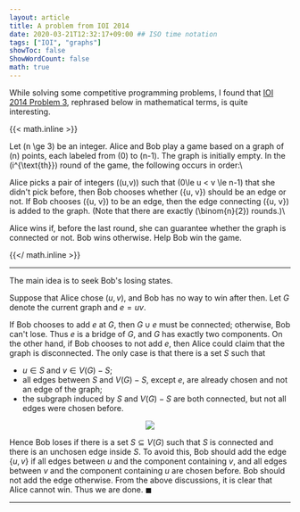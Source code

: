 ```yaml
---
layout: article
title: A problem from IOI 2014
date: 2020-03-21T12:32:17+09:00 ## ISO time notation
tags: ["IOI", "graphs"]
showToc: false
ShowWordCount: false
math: true
---
```


While solving some competitive programming problems, I found that [IOI 2014 Problem 3][ioi_2014_3], rephrased below in mathematical terms, is quite interesting.

{{< math.inline >}}

Let \(n \ge 3\) be an integer. Alice and Bob play a game based on a graph of \(n\) points, each labeled from \(0\) to \(n-1\). The graph is initially empty. In the \(i^{\text{th}}\) round of the game, the following occurs in order:\

Alice picks a pair of integers \((u,v)\) such that \(0\le u < v \le n-1\) that she didn't pick before, then Bob chooses whether \(\{u, v\}\) should be an edge or not. If Bob chooses \(\{u, v\}\) to be an edge, then the edge connecting \(\{u, v\}\) is added to the graph. (Note that there are exactly \(\binom{n}{2}\) rounds.)\

Alice wins if, before the last round, she can guarantee whether the graph is connected or not. Bob wins otherwise. Help Bob win the game.

{{</ math.inline >}}


---

The main idea is to seek Bob's losing states.

Suppose that Alice chose $(u,v)$, and Bob has no way to win after then. Let $G$ denote the current graph and $e=uv$.

If Bob chooses to add $e$ at $G$, then $G \cup e$ must be connected; otherwise, Bob can't lose. Thus $e$ is a bridge of $G$, and $G$ has exactly two components.
On the other hand, if Bob chooses to not add $e$, then Alice could claim that the graph is disconnected. The only case is that there is a set $S$ such that

- $u \in S$ and $v \in V(G)-S$;
- all edges between $S$ and $V(G)-S$, except $e$, are already chosen and not an edge of the graph;
- the subgraph induced by $S$ and $V(G)-S$ are both connected, but not all edges were chosen before.

<p align="center">
    <img class="image image--xl" src="/assets/images/posts/ioi_2014_3_image.png"/>
</p>

Hence Bob loses if there is a set $S \subseteq V(G)$ such that $S$ is connected and there is an unchosen edge inside $S$. To avoid this, Bob should add the edge $\{u, v\}$ if all edges between $u$ and the component containing $v$, and all edges between $v$ and the component containing $u$ are chosen before. Bob should not add the edge otherwise. From the above discussions, it is clear that Alice cannot win. Thus we are done. $\blacksquare$

---

[ioi_2014_3]: https://ioinformatics.org/files/ioi2014problem3.pdf
[aops blog]: https://artofproblemsolving.com/community/c1102120